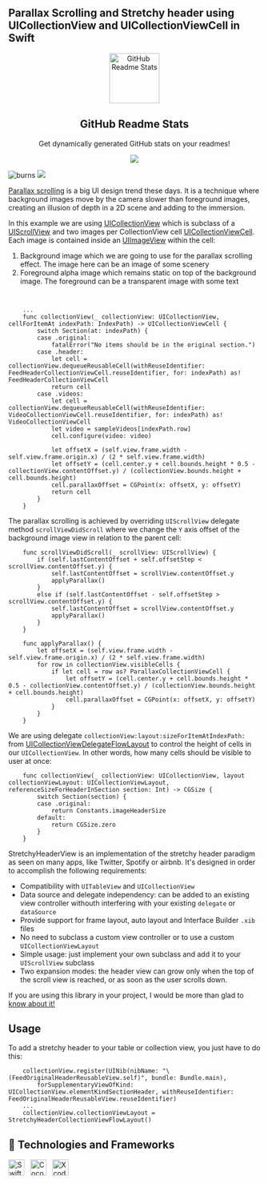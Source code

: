 ## Parallax Scrolling and Stretchy header using UICollectionView and UICollectionViewCell in Swift
<p align="center">
 <img width="100px" src="https://res.cloudinary.com/anuraghazra/image/upload/v1594908242/logo_ccswme.svg" align="center" alt="GitHub Readme Stats" />
 <h2 align="center">GitHub Readme Stats</h2>
 <p align="center">Get dynamically generated GitHub stats on your readmes!</p>
</p>
<p align="center">
  <img src="https://img.shields.io/badge/Supported%20by-Xcode%20Power%20User%20%E2%86%92-gray.svg?colorA=655BE1&colorB=4F44D6&style=for-the-badge"/>
</p>

![burns](parallax.gif)
<img src="parallax.gif"/>

[Parallax scrolling](https://en.wikipedia.org/wiki/Parallax_scrolling) is a big UI design trend these days. It is a technique 
where background images move by the camera slower than foreground images, creating an illusion of depth in a 2D scene and 
adding to the immersion.

In this example we are using [UICollectionView](https://developer.apple.com/library/ios/documentation/UIKit/Reference/UICollectionView_class/index.html) which is subclass of a [UIScrollView](https://developer.apple.com/library/ios/documentation/UIKit/Reference/UIScrollView_Class/index.html) and two images per CollectionView cell [UICollectionViewCell](https://developer.apple.com/library/ios/documentation/UIKit/Reference/UICollectionViewCell_class/index.html). Each image
is contained inside an [UIImageView](https://developer.apple.com/library/ios/documentation/UIKit/Reference/UIImageView_Class/index.html) within the cell:

1. Background image which we are going to use for the parallax scrolling effect. The image here can be an image of some scenery
2. Foreground alpha image which remains static on top of the background image. The foreground can be a transparent image with some text 

```
    

    ...
    func collectionView(_ collectionView: UICollectionView, cellForItemAt indexPath: IndexPath) -> UICollectionViewCell {
        switch Section(at: indexPath) {
        case .original:
            fatalError("No items should be in the original section.")
        case .header:
            let cell = collectionView.dequeueReusableCell(withReuseIdentifier: FeedHeaderCollectionViewCell.reuseIdentifier, for: indexPath) as! FeedHeaderCollectionViewCell
            return cell
        case .videos:
            let cell = collectionView.dequeueReusableCell(withReuseIdentifier: VideoCollectionViewCell.reuseIdentifier, for: indexPath) as! VideoCollectionViewCell
            let video = sampleVideos[indexPath.row]
            cell.configure(video: video)
            
            let offsetX = (self.view.frame.width - self.view.frame.origin.x) / (2 * self.view.frame.width)
            let offsetY = (cell.center.y + cell.bounds.height * 0.5 - collectionView.contentOffset.y) / (collectionView.bounds.height + cell.bounds.height)
            cell.parallaxOffset = CGPoint(x: offsetX, y: offsetY)
            return cell
        }
    }
```

The parallax scrolling is achieved by overriding `UIScrollView` delegate method `scrollViewDidScroll` where we change
the `Y` axis offset of the background image view in relation to the parent cell:

```
    func scrollViewDidScroll(_ scrollView: UIScrollView) {
        if (self.lastContentOffset + self.offsetStep < scrollView.contentOffset.y) {
            self.lastContentOffset = scrollView.contentOffset.y
            applyParallax()
        }
        else if (self.lastContentOffset - self.offsetStep > scrollView.contentOffset.y) {
            self.lastContentOffset = scrollView.contentOffset.y
            applyParallax()
        }
    }
    
    func applyParallax() {
        let offsetX = (self.view.frame.width - self.view.frame.origin.x) / (2 * self.view.frame.width)
        for row in collectionView.visibleCells {
            if let cell = row as? ParallaxCollectionViewCell {
                let offsetY = (cell.center.y + cell.bounds.height * 0.5 - collectionView.contentOffset.y) / (collectionView.bounds.height + cell.bounds.height)
                cell.parallaxOffset = CGPoint(x: offsetX, y: offsetY)
            }
        }
    }
```
We are using delegate `collectionView:layout:sizeForItemAtIndexPath:` from [UICollectionViewDelegateFlowLayout](https://developer.apple.com/library/ios/documentation/UIKit/Reference/UICollectionViewDelegateFlowLayout_protocol/index.html) to control the height of cells in our `UICollectionView`. In other words, 
how many cells should be visible to user at once:

```
    func collectionView(_ collectionView: UICollectionView, layout collectionViewLayout: UICollectionViewLayout, referenceSizeForHeaderInSection section: Int) -> CGSize {
        switch Section(section) {
        case .original:
            return Constants.imageHeaderSize
        default:
            return CGSize.zero
        }
    }
```

StretchyHeaderView is an implementation of the stretchy header paradigm as seen on many apps, like Twitter, Spotify or airbnb. It's designed in order to accomplish the following requirements:

- Compatibility with `UITableView` and `UICollectionView`
- Data source and delegate independency: can be added to an existing view controller withouth interfering with your existing `delegate` or `dataSource`
- Provide support for frame layout, auto layout and Interface Builder `.xib` files
- No need to subclass a custom view controller or to use a custom `UICollectionViewLayout`
- Simple usage: just implement your own subclass and add it to your `UIScrollView` subclass
- Two expansion modes: the header view can grow only when the top of the scroll view is reached, or as soon as the user scrolls down.

If you are using this library in your project, I would be more than glad to [know about it!](mailto:gskbyte@gmail.com)

## Usage

To add a stretchy header to your table or collection view, you just have to do this:

```
    collectionView.register(UINib(nibName: "\(FeedOriginalHeaderReusableView.self)", bundle: Bundle.main),
        forSupplementaryViewOfKind: UICollectionView.elementKindSectionHeader, withReuseIdentifier: FeedOriginalHeaderReusableView.reuseIdentifier)
    ...
    collectionView.collectionViewLayout = StretchyHeaderCollectionViewFlowLayout()
```

## 🌱 Technologies and Frameworks
<p>
    <!-- Swift -->
    <img src="https://img.shields.io/badge/Swift-fa7343?flat=plastic&logo=swift&logoColor=white" height="32" alt="Swift" />
    &nbsp;
    <!-- CocoaPods -->
    <img src="https://img.shields.io/badge/CocoaPods-ee3322?flat=plastic&logo=cocoapods&logoColor=white" height="32" alt="CocoaPods" />
    &nbsp;
    <!-- Xcode -->
    <img src="https://img.shields.io/badge/Xcode-147efb?flat=plastic&logo=xcode&logoColor=white" height="32" alt="Xcode" />
    &nbsp;
</p>

